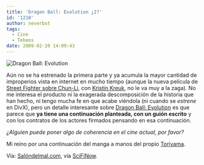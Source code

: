```yaml
---
title: 'Dragon Ball: Evolution ¿2?'
id: '1210'
author: neverbot
tags:
  - Cine
  - Tebeos
date: 2009-02-20 14:09:43
---
```


![Dragon Ball: Evolution](./dragon-ball-evolution.png "Dragon Ball: Evolution")

Aún no se ha estrenado la primera parte y ya acumula la mayor cantidad de improperios vista en internet en mucho tiempo (aunque la nueva película de [Street Fighter sobre Chun-Li](http://www.imdb.com/title/tt0891592/), con [Kristin Kreuk](http://www.imdb.com/name/nm0471036/), no le va muy a la zaga). No me interesa el producto ni la exagerada descomposición de la historia que han hecho, ni tengo mucha fe en que acabe viéndola (ni cuando se _estrene_ en DivX), pero un detalle interesante sobre [Dragon Ball: Evolution](http://www.imdb.com/title/tt1098327/) es que parece que **ya tiene una continuación planteada, con un guión escrito** y con los contratos de los actores firmados pensando en esa continuación.

_¿Alguien puede poner algo de coherencia en el cine actual, por favor?_

Mi reino por una continuación del manga a manos del propio [Toriyama](http://en.wikipedia.org/wiki/Akira_Toriyama).

Vía: [Salóndelmal.com](http://www.salondelmal.com/preparense-la-secuela-de-dragonball-evolution-ya-tiene-guion/), vía [SciFiNow](http://news.scifinow.co.uk/news/exclusive-dragonball-2-to-go-to-an-%E2%80%9Cinteresting-place%E2%80%9D/).